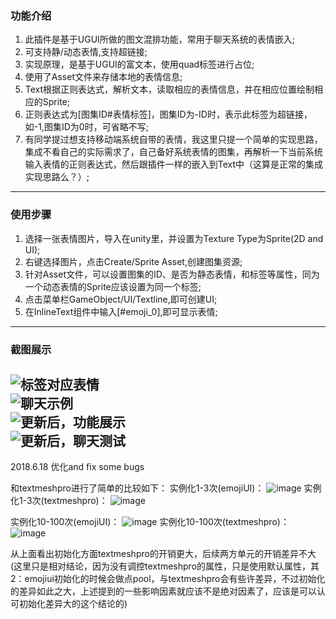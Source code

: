﻿### **功能介绍**  
1. 此插件是基于UGUI所做的图文混排功能，常用于聊天系统的表情嵌入;
2. 可支持静/动态表情,支持超链接;
3. 实现原理，是基于UGUI的富文本，使用quad标签进行占位;
4. 使用了Asset文件来存储本地的表情信息;
5. Text根据正则表达式，解析文本，读取相应的表情信息，并在相应位置绘制相应的Sprite;
6. 正则表达式为[图集ID#表情标签]，图集ID为-ID时，表示此标签为超链接，如-1,图集ID为0时，可省略不写;
7. 有同学提过想支持移动端系统自带的表情，我这里只提一个简单的实现思路，集成不看自己的实际需求了，自己备好系统表情的图集，再解析一下当前系统输入表情的正则表达式，然后跟插件一样的嵌入到Text中（这算是正常的集成实现思路么？）;
---
### **使用步骤**  
1. 选择一张表情图片，导入在unity里，并设置为Texture Type为Sprite(2D and UI);
2. 右键选择图片，点击Create/Sprite Asset,创建图集资源;
3. 针对Asset文件，可以设置图集的ID、是否为静态表情，和标签等属性，同为一个动态表情的Sprite应该设置为同一个标签;
4. 点击菜单栏GameObject/UI/Textline,即可创建UI;
5. 在InlineText组件中输入[#emoji_0],即可显示表情;  
---  
### **截图展示**  
![ 标签对应表情](https://github.com/coding2233/TextInlineSprite/blob/master/ShotScreens/tw04_01.gif)  
![聊天示例](https://github.com/coding2233/TextInlineSprite/blob/master/ShotScreens/tw04_02.gif)  
![更新后，功能展示](https://github.com/coding2233/TextInlineSprite/blob/master/ShotScreens/text01.gif)  
![更新后，聊天测试](https://github.com/coding2233/TextInlineSprite/blob/master/ShotScreens/text02.jpg)   
---

2018.6.18
优化and fix some bugs

和textmeshpro进行了简单的比较如下：
实例化1-3次(emojiUI)：
![image](https://github.com/cjsjy123/TextInlineSprite/blob/master/ShotScreens/compare/EmojiUI_3items.png)
实例化1-3次(textmeshpro)：
![image](https://github.com/cjsjy123/TextInlineSprite/blob/master/ShotScreens/compare/textMeshPro_3items.png)

实例化10-100次(emojiUI)：
![image](https://github.com/cjsjy123/TextInlineSprite/blob/master/ShotScreens/compare/EmojiUI_multiitems.png)
实例化10-100次(textmeshpro)：
![image](https://github.com/cjsjy123/TextInlineSprite/blob/master/ShotScreens/compare/textMeshPro_multiitems.png)

从上面看出初始化方面textmeshpro的开销更大，后续两方单元的开销差异不大(这里只是相对结论，因为没有调控textmeshpro的属性，只是使用默认属性，其2：emojiui初始化的时候会做点pool，与textmeshpro会有些许差异，不过初始化的差异如此之大，上述提到的一些影响因素就应该不是绝对因素了，应该是可以认可初始化差异大的这个结论的)

